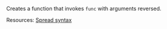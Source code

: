 Creates a function that invokes <code>func</code> with arguments reversed.

Resources: [Spread syntax](https://developer.mozilla.org/docs/Web/JavaScript/Reference/Operators/Spread_syntax)
